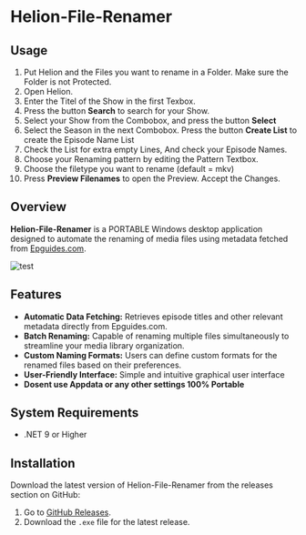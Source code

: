 # Helion-File-Renamer

## Usage

1.  Put Helion and the Files you want to rename in a Folder.
    Make sure the Folder is not Protected.
2.  Open Helion.
3.  Enter the Titel of the Show in the first Texbox.
4.  Press the button **Search** to search for your Show.
5.  Select your Show from the Combobox, and press the button **Select**
6.  Select the Season in the next Combobox. 
    Press the button **Create List** to create the Episode Name List
7.  Check the List for extra empty Lines, And check your Episode Names.
8.  Choose your Renaming pattern by editing the Pattern Textbox.
9.  Choose the filetype you want to rename (default = mkv)
10. Press **Preview Filenames** to open the Preview.
    Accept the Changes.

## Overview
**Helion-File-Renamer** is a PORTABLE Windows desktop application designed to automate the renaming of media files using metadata fetched from [Epguides.com](http://epguides.com).


![test](https://i.imgur.com/caCNyc8.jpeg)


## Features
- **Automatic Data Fetching:** Retrieves episode titles and other relevant metadata directly from Epguides.com.
- **Batch Renaming:** Capable of renaming multiple files simultaneously to streamline your media library organization.
- **Custom Naming Formats:** Users can define custom formats for the renamed files based on their preferences.
- **User-Friendly Interface:** Simple and intuitive graphical user interface
- **Dosent use Appdata or any other settings 100% Portable**

## System Requirements
- .NET 9 or Higher

## Installation

Download the latest version of Helion-File-Renamer from the releases section on GitHub:

1. Go to [GitHub Releases](https://github.com/Pin-Lui/Helion-File-Renamer/releases).
2. Download the `.exe` file for the latest release.


